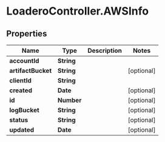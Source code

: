 # LoaderoController.AWSInfo

## Properties
Name | Type | Description | Notes
------------ | ------------- | ------------- | -------------
**accountId** | **String** |  | 
**artifactBucket** | **String** |  | [optional] 
**clientId** | **String** |  | 
**created** | **Date** |  | [optional] 
**id** | **Number** |  | [optional] 
**logBucket** | **String** |  | [optional] 
**status** | **String** |  | [optional] 
**updated** | **Date** |  | [optional] 
